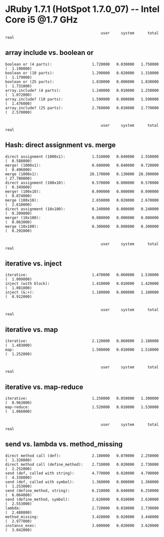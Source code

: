 JRuby 1.7.1 (HotSpot 1.7.0_07) -- Intel Core i5 @1.7 GHz
========================================================


                                               user     system      total        real
array include vs. boolean or
----------------------------

    boolean or (4 parts):                  1.720000   0.030000   1.750000 (  1.190000)
    boolean or (10 parts):                 1.290000   0.020000   1.310000 (  1.179000)
    boolean or (25 parts):                 1.830000   0.000000   1.830000 (  1.731000)
    array.include? (4 parts):              1.240000   0.010000   1.250000 (  1.072000)
    array.include? (10 parts):             1.590000   0.000000   1.590000 (  1.476000)
    array.include? (25 parts):             2.760000   0.010000   2.770000 (  2.570000)


                                               user     system      total        real
Hash: direct assignment vs. merge
---------------------------------

    direct assignment (1000x1):            1.510000   0.040000   1.550000 (  0.588000)
    merge! (1000x1):                       0.680000   0.040000   0.720000 (  0.496000)
    merge (1000x1):                       28.170000   0.130000  28.300000 ( 27.780000)
    direct assignment (100x10):            0.570000   0.000000   0.570000 (  0.349000)
    merge! (100x10):                       0.090000   0.000000   0.090000 (  0.074000)
    merge (100x10):                        2.650000   0.020000   2.670000 (  2.610000)
    direct assignment (10x100):            0.240000   0.000000   0.240000 (  0.209000)
    merge! (10x100):                       0.080000   0.000000   0.080000 (  0.063000)
    merge (10x100):                        0.300000   0.000000   0.300000 (  0.292000)


                                               user     system      total        real
iterative vs. inject
--------------------

    iterative:                             1.470000   0.060000   1.530000 (  1.009000)
    inject (with block):                   1.410000   0.010000   1.420000 (  1.081000)
    inject (&:+):                          1.180000   0.000000   1.180000 (  0.912000)


                                               user     system      total        real
iterative vs. map
-----------------

    iterative:                             2.120000   0.060000   2.180000 (  1.483000)
    map:                                   1.500000   0.010000   1.510000 (  1.252000)


                                               user     system      total        real
iterative vs. map-reduce
------------------------

    iterative:                             1.250000   0.050000   1.300000 (  0.963000)
    map-reduce:                            1.520000   0.010000   1.530000 (  1.066000)


                                               user     system      total        real
send vs. lambda vs. method_missing
----------------------------------

    direct method call (def):              2.180000   0.070000   2.250000 (  1.320000)
    direct method call (define_method):    2.710000   0.020000   2.730000 (  2.252000)
    send (def, called with string):        4.770000   0.020000   4.790000 (  4.338000)
    send (def, called with symbol):        1.360000   0.000000   1.360000 (  1.253000)
    send (define_method, string):          6.210000   0.040000   6.250000 (  6.064000)
    send (define_method, symbol):          2.620000   0.010000   2.630000 (  2.553000)
    lambda:                                2.720000   0.010000   2.730000 (  2.488000)
    method_missing:                        3.420000   0.020000   3.440000 (  2.977000)
    instance_exec:                         3.600000   0.020000   3.620000 (  3.042000)



